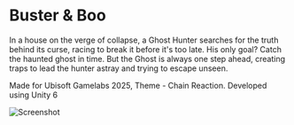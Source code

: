 # Buster & Boo
In a house on the verge of collapse, a Ghost Hunter searches for the truth behind its curse, racing to break it before it's too late. His only goal? 
Catch the haunted ghost in time. But the Ghost is always one step ahead, creating traps to lead the hunter astray and trying to escape unseen.

Made for Ubisoft Gamelabs 2025, Theme - Chain Reaction.
Developed using Unity 6

![Screenshot](https://img.itch.zone/aW1hZ2UvMzQ5NzgxMS8yMDg2MTU2OS5wbmc=/original/96vMWf.png)
